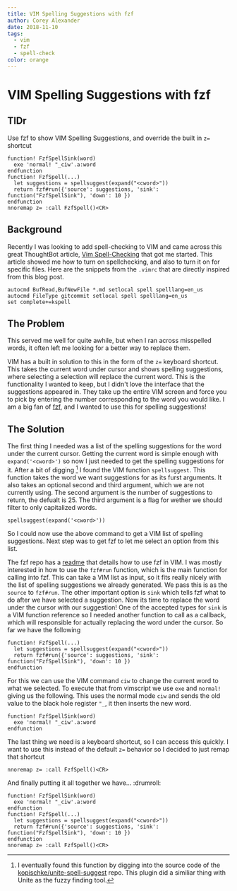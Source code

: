 ```yaml
---
title: VIM Spelling Suggestions with fzf
author: Corey Alexander
date: 2018-11-10
tags:
  - vim
  - fzf
  - spell-check
color: orange
---
```


# VIM Spelling Suggestions with fzf

## TlDr

 Use fzf to show VIM Spelling Suggestions, and override the built in `z=` shortcut

~~~vimscript
function! FzfSpellSink(word)
  exe 'normal! "_ciw'.a:word
endfunction
function! FzfSpell(...)
  let suggestions = spellsuggest(expand("<cword>"))
  return fzf#run({'source': suggestions, 'sink': function("FzfSpellSink"), 'down': 10 })
endfunction
nnoremap z= :call FzfSpell()<CR>
~~~

## Background

Recently I was looking to add spell-checking to VIM and came across this great ThoughtBot article, [Vim Spell-Checking](https://robots.thoughtbot.com/vim-spell-checking) that got me started.
This article showed me how to turn on spellchecking, and also to turn it on for specific files. Here are the snippets from the `.vimrc` that are directly inspired from this blog post.

~~~vimscript
autocmd BufRead,BufNewFile *.md setlocal spell spelllang=en_us
autocmd FileType gitcommit setlocal spell spelllang=en_us
set complete+=kspell
~~~

## The Problem

This served me well for quite awhile, but when I ran across misspelled words, it often left me looking for a better way to replace them.

VIM has a built in solution to this in the form of the `z=` keyboard shortcut. This takes the current word under cursor and shows spelling suggestions, where selecting a selection will replace the current word. This is the functionality I wanted to keep, but I didn't love the interface that the suggestions appeared in. They take up the entire VIM screen and force you to pick by entering the number corresponding to the word you would like. I am a big fan of [fzf](https://github.com/junegunn/fzf), and I wanted to use this for spelling suggestions!

## The Solution

The first thing I needed was a list of the spelling suggestions for the word under the current cursor. Getting the current word is simple enough with `expand('<cword>')` so now I just needed to get the spelling suggestions for it.
After a bit of digging [^1] I found the VIM function `spellsuggest`. This function takes the word we want suggestions for as its furst arguments. It also takes an optional second and third argument, which we are not currently using. The second argument is the number of suggestions to return, the defualt is 25. The third argument is a flag for wether we should filter to only capitalized words.

~~~vimscript
spellsuggest(expand('<cword>'))
~~~

So I could now use the above command to get a VIM list of spelling suggestions. Next step was to get fzf to let me select an option from this list.

The fzf repo has a [readme](https://github.com/junegunn/fzf/blob/master/README-VIM.md#fzfrun) that details how to use fzf in VIM. I was mostly interested in how to use the `fzf#run` function, which is the main function for calling into fzf. This can take a VIM list as input, so it fits really nicely with the list of spelling suggestions we already generated. We pass this is as the `source` to `fzf#run`. The other important option is `sink` which tells fzf what to do after we have selected a suggestion. Now its time to replace the word under the cursor with our suggestion! One of the accepted types for `sink` is a VIM function reference so I needed another function to call as a callback, which will responsible for actually replacing the word under the cursor. So far we have the following

~~~vimscript
function! FzfSpell(...)
  let suggestions = spellsuggest(expand("<cword>"))
  return fzf#run({'source': suggestions, 'sink': function("FzfSpellSink"), 'down': 10 })
endfunction
~~~

For this we can use the VIM command `ciw` to change the current word to what we selected. To execute that from vimscript we use `exe` and `normal!` giving us the following. This uses the normal mode `ciw` and sends the old value to the black hole register `"_`, it then inserts the new word.

~~~vimscript
function! FzfSpellSink(word)
  exe 'normal! "_ciw'.a:word
endfunction
~~~

The last thing we need is a keyboard shortcut, so I can access this quickly. I want to use this instead of the default `z=` behavior so I decided to just remap that shortcut

~~~vimscript
nnoremap z= :call FzfSpell()<CR>
~~~

And finally putting it all together we have... :drumroll:

~~~vimscript
function! FzfSpellSink(word)
  exe 'normal! "_ciw'.a:word
endfunction
function! FzfSpell(...)
  let suggestions = spellsuggest(expand("<cword>"))
  return fzf#run({'source': suggestions, 'sink': function("FzfSpellSink"), 'down': 10 })
endfunction
nnoremap z= :call FzfSpell()<CR>
~~~

[^1]: I eventually found this function by digging into the source code of the [kopischke/unite-spell-suggest](https://github.com/kopischke/unite-spell-suggest/blob/master/autoload/unite/sources/spell_suggest.vim) repo. This plugin did a similiar thing with Unite as the fuzzy finding tool.
